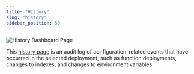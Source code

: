 ```yaml
---
title: "History"
slug: "history"
sidebar_position: 50
---
```


![History Dashboard Page](/screenshots/history.png)

This [history page](https://dashboard.convex.dev/deployment/history) is an audit
log of configuration-related events that have occurred in the selected
deployment, such as function deployments, changes to indexes, and changes to
environment variables.
